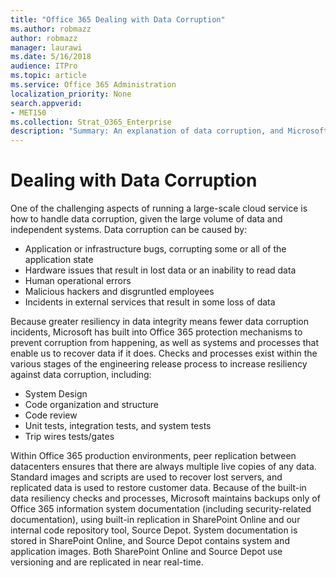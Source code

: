 ```yaml
---
title: "Office 365 Dealing with Data Corruption"
ms.author: robmazz
author: robmazz
manager: laurawi
ms.date: 5/16/2018
audience: ITPro
ms.topic: article
ms.service: Office 365 Administration
localization_priority: None
search.appverid:
- MET150
ms.collection: Strat_O365_Enterprise
description: "Summary: An explanation of data corruption, and Microsoft's efforts of prevention and recovery."
---
```


# Dealing with Data Corruption
One of the challenging aspects of running a large-scale cloud service is how to handle data corruption, given the large volume of data and independent systems. Data corruption can be caused by:
- Application or infrastructure bugs, corrupting some or all of the application state 
- Hardware issues that result in lost data or an inability to read data 
- Human operational errors 
- Malicious hackers and disgruntled employees 
- Incidents in external services that result in some loss of data 

Because greater resiliency in data integrity means fewer data corruption incidents, Microsoft has built into Office 365 protection mechanisms to prevent corruption from happening, as well as systems and processes that enable us to recover data if it does. Checks and processes exist within the various stages of the engineering release process to increase resiliency against data corruption, including:
- System Design
- Code organization and structure 
- Code review 
- Unit tests, integration tests, and system tests
- Trip wires tests/gates 

Within Office 365 production environments, peer replication between datacenters ensures that there are always multiple live copies of any data. Standard images and scripts are used to recover lost servers, and replicated data is used to restore customer data. Because of the built-in data resiliency checks and processes, Microsoft maintains backups only of Office 365 information system documentation (including security-related documentation), using built-in replication in SharePoint Online and our internal code repository tool, Source Depot. System documentation is stored in SharePoint Online, and Source Depot contains system and application images. Both SharePoint Online and Source Depot use versioning and are replicated in near real-time. 